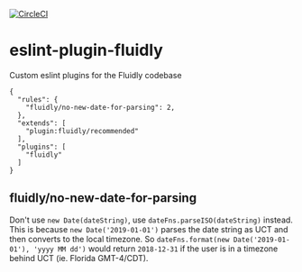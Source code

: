 [![CircleCI](https://circleci.com/gh/fluidly/eslint-plugin-fluidly.svg?style=svg)](https://circleci.com/gh/fluidly/eslint-plugin-fluidly)

# eslint-plugin-fluidly

Custom eslint plugins for the Fluidly codebase

```
{
  "rules": {
    "fluidly/no-new-date-for-parsing": 2,
  },
  "extends": [
    "plugin:fluidly/recommended"
  ],
  "plugins": [
    "fluidly"
  ]
}

```

## fluidly/no-new-date-for-parsing

Don't use `new Date(dateString)`, use `dateFns.parseISO(dateString)` instead. This is because `new Date('2019-01-01')` parses the date string as UCT and then converts to the local timezone. So `dateFns.format(new Date('2019-01-01'), 'yyyy MM dd')` would return `2018-12-31` if the user is in a timezone behind UCT (ie. Florida GMT-4/CDT).
